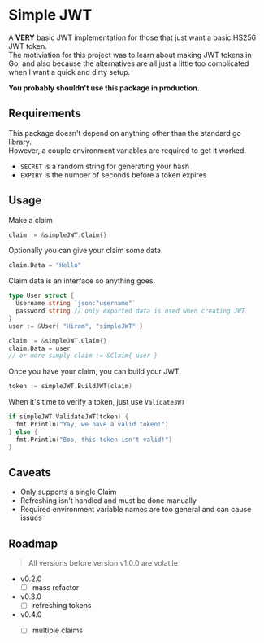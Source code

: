 # Simple JWT

A **VERY** basic JWT implementation for those that just want a basic HS256 JWT token.  
The motiviation for this project was to learn about making JWT tokens in Go, and also because the alternatives are all just a little too complicated when I want a quick and dirty setup.

**You probably shouldn't use this package in production.**

## Requirements

This package doesn't depend on anything other than the standard go library.  
However, a couple environment variables are required to get it worked.
- `SECRET` is a random string for generating your hash
- `EXPIRY` is the number of seconds before a token expires

## Usage

Make a claim
```go
claim := &simpleJWT.Claim{}
```

Optionally you can give your claim some data.
```go
claim.Data = "Hello"
```

Claim data is an interface so anything goes.
```go
type User struct {
  Username string `json:"username"`
  password string // only exported data is used when creating JWT
}
user := &User{ "Hiram", "simpleJWT" }

claim := &simpleJWT.Claim{}
claim.Data = user
// or more simply claim := &Claim{ user }
```

Once you have your claim, you can build your JWT.
```go
token := simpleJWT.BuildJWT(claim)
```

When it's time to verify a token, just use `ValidateJWT`
```go
if simpleJWT.ValidateJWT(token) {
  fmt.Println("Yay, we have a valid token!")
} else {
  fmt.Println("Boo, this token isn't valid!")
}
```

## Caveats

- Only supports a single Claim
- Refreshing isn't handled and must be done manually
- Required environment variable names are too general and can cause issues

## Roadmap

> All versions before version v1.0.0 are volatile

- v0.2.0
  - [ ] mass refactor
- v0.3.0
  - [ ] refreshing tokens
- v0.4.0
  - [ ] multiple claims

